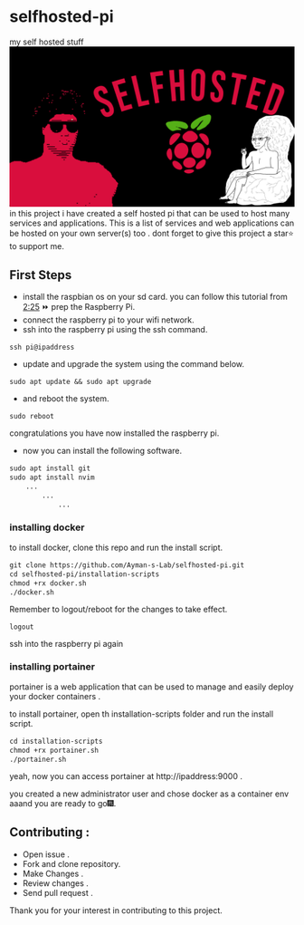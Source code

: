 # selfhosted-pi

my self hosted stuff
![Logo](images/main.jpg)
in this project i have created a self hosted pi that can be used to host many services and applications.
This is a list of services and web applications can be hosted on your own server(s) too .
dont forget to give this project a star⭐ to support me.

## First Steps

- install the raspbian os on your sd card.
  you can follow this tutorial from [2:25](https://www.youtube.com/watch?v=gyMpI8csWis&t=1304s) ⏩ prep the Raspberry Pi.
- connect the raspberry pi to your wifi network.
- ssh into the raspberry pi using the ssh command.

```
ssh pi@ipaddress
```

- update and upgrade the system using the command below.

```
sudo apt update && sudo apt upgrade
```

- and reboot the system.

```
sudo reboot
```

congratulations you have now installed the raspberry pi.

- now you can install the following software.

```
sudo apt install git
sudo apt install nvim
    ...
        ...
            ...
```

### installing docker

to install docker, clone this repo and run the install script.

```
git clone https://github.com/Ayman-s-Lab/selfhosted-pi.git
cd selfhosted-pi/installation-scripts
chmod +rx docker.sh
./docker.sh
```
Remember to logout/reboot for the changes to take effect.
```
logout
```
ssh into the raspberry pi again
### installing portainer
portainer is a web application that can be used to manage and easily deploy your docker containers .

to install portainer, open th installation-scripts folder and run the install script.

```
cd installation-scripts
chmod +rx portainer.sh
./portainer.sh
```
yeah, now you can access portainer at http://ipaddress:9000 .

you created a new administrator user and chose docker as a container env aaand you are ready to go🎆.


## Contributing :

- Open issue  .
- Fork and clone repository.
- Make Changes .
- Review changes .
- Send pull request .

Thank you for your interest in contributing to this project.